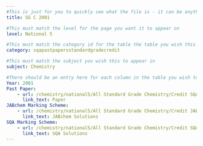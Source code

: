```yaml
---
#This is just for you to quickly see what the file is - it can be anything you want
title: SG C 2001

#This must match the level for the page you want it to appear on
level: National 5

#This must match the category id for the table the table you wish this to appear in
category: sqapastpapersstandardgradecredit

#This must match the subject you wish this to appear in
subject: Chemistry

#There should be an entry here for each column in the table you wish to populate:
Year: 2001
Past Paper:
    - url: /chemistry/national5/All Standard Grade Chemistry/Credit SQA PP/Credit SQA PP 2001.pdf
      link_text: Paper
JABchem Marking Scheme:
    - url: /chemistry/national5/All Standard Grade Chemistry/Credit JABchem Msch/2001creditMSch.pdf
      link_text: JABchem Solutions
SQA Marking Scheme:
    - url: /chemistry/national5/All Standard Grade Chemistry/Credit SQA Msch/Credit SQA Msch 2001.pdf
      link_text: SQA Solutions
---
```


